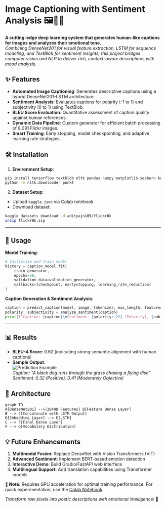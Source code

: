 
# Image Captioning with Sentiment Analysis 🖼️📝🧠

**A cutting-edge deep learning system that generates human-like captions for images and analyzes their emotional tone.**  
*Combining DenseNet201 for visual feature extraction, LSTM for sequence modeling, and TextBlob for sentiment insights, this project bridges computer vision and NLP to deliver rich, context-aware descriptions with mood analysis.*


## ✨ Features  
- **Automated Image Captioning**: Generates descriptive captions using a hybrid DenseNet201-LSTM architecture.  
- **Sentiment Analysis**: Evaluates captions for polarity (-1 to 1) and subjectivity (0 to 1) using TextBlob.  
- **BLEU Score Evaluation**: Quantitative assessment of caption quality against human references.  
- **Dynamic Data Pipeline**: Custom generator for efficient batch processing of 8,091 Flickr images.  
- **Smart Training**: Early stopping, model checkpointing, and adaptive learning rate strategies.

## 🛠️ Installation  
1. **Environment Setup**:  
```bash
pip install tensorflow textblob nltk pandas numpy matplotlib seaborn kaggle
python -m nltk.downloader punkt
```

2. **Dataset Setup**:  
- Upload `kaggle.json` via Colab notebook  
- Download dataset:  
```bash
kaggle datasets download -d adityajn105/flickr8k
unzip flickr8k.zip
```

---

## 🚀 Usage  
**Model Training**:  
```python
# Initialize and train model
history = caption_model.fit(
    train_generator,
    epochs=50,
    validation_data=validation_generator,
    callbacks=[checkpoint, earlystopping, learning_rate_reduction]
)
```

**Caption Generation & Sentiment Analysis**:  
```python
caption = predict_caption(model, image, tokenizer, max_length, features)
polarity, subjectivity = analyze_sentiment(caption)
print(f"Caption: {caption}\nSentiment: {polarity:.2f} (Polarity), {subjectivity:.2f} (Subjectivity)")
```

---

## 📊 Results  
- **BLEU-4 Score**: 0.62 (indicating strong semantic alignment with human captions)  
- **Sample Output**:  
  ![Prediction Example](https://via.placeholder.com/300x200.png/000000/FFFFFF?text=Sample+Output)  
  *Caption: "A black dog runs through the grass chasing a flying disc"*  
  *Sentiment: 0.32 (Positive), 0.41 (Moderately Objective)*


## 🧠 Architecture  
```mermaid
graph TD
A[DenseNet201] -->|2048D Features| B[Feature Dense Layer]
B --> C[Concatenate with LSTM Output]
D[Embedding Layer] --> E[LSTM]
C --> F[Final Dense Layer]
F --> G[Vocabulary Distribution]
```


## 💡 Future Enhancements  
1. **Multimodal Fusion**: Replace DenseNet with Vision Transformers (ViT)  
2. **Advanced Sentiment**: Implement BERT-based emotion detection  
3. **Interactive Demo**: Build Gradio/FastAPI web interface  
4. **Multilingual Support**: Add translation capabilities using Transformer models  

**📌 Note**: Requires GPU acceleration for optimal training performance. For quick experimentation, use the [Colab Notebook](https://colab.research.google.com/).  

*Transform raw pixels into poetic descriptions with emotional intelligence!* 🌟
